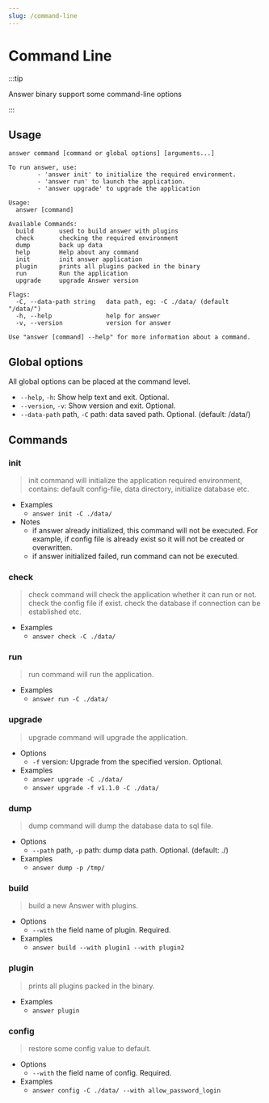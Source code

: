 ```yaml
---
slug: /command-line
---
```


# Command Line

:::tip

Answer binary support some command-line options

:::

## Usage

`answer command [command or global options] [arguments...]`

```shell
To run answer, use:
        - 'answer init' to initialize the required environment.
        - 'answer run' to launch the application.
        - 'answer upgrade' to upgrade the application

Usage:
  answer [command]

Available Commands:
  build       used to build answer with plugins
  check       checking the required environment
  dump        back up data
  help        Help about any command
  init        init answer application
  plugin      prints all plugins packed in the binary
  run         Run the application
  upgrade     upgrade Answer version

Flags:
  -C, --data-path string   data path, eg: -C ./data/ (default "/data/")
  -h, --help               help for answer
  -v, --version            version for answer

Use "answer [command] --help" for more information about a command.
```

## Global options

All global options can be placed at the command level.

- `--help`, `-h`: Show help text and exit. Optional.
- `--version`, `-v`: Show version and exit. Optional.
- `--data-path` path, `-C` path: data saved path. Optional. (default: /data/)

## Commands

### init

> init command will initialize the application required environment, contains: default config-file, data directory, initialize database etc.

- Examples
  - `answer init -C ./data/`
- Notes
  - if answer already initialized, this command will not be executed. For example, if config file is already exist so it will not be created or overwritten.
  - if answer initialized failed, run command can not be executed.

### check

> check command will check the application whether it can run or not. check the config file if exist. check the database if connection can be established etc.

- Examples
  - `answer check -C ./data/`

### run

> run command will run the application.

- Examples
  - `answer run -C ./data/`

### upgrade

> upgrade command will upgrade the application.

- Options
  - `-f` version: Upgrade from the specified version. Optional.
- Examples
  - `answer upgrade -C ./data/`
  - `answer upgrade -f v1.1.0 -C ./data/`

### dump

> dump command will dump the database data to sql file.

- Options
  - `--path` path, `-p` path: dump data path. Optional. (default: ./)
- Examples
  - `answer dump -p /tmp/`

### build

> build a new Answer with plugins.

- Options
  - `--with` the field name of plugin. Required.
- Examples
  - `answer build --with plugin1 --with plugin2`

### plugin

> prints all plugins packed in the binary.

- Examples
  - `answer plugin`

### config

> restore some config value to default.

- Options
  - `--with` the field name of config. Required.
- Examples
  - `answer config -C ./data/ --with allow_password_login`
